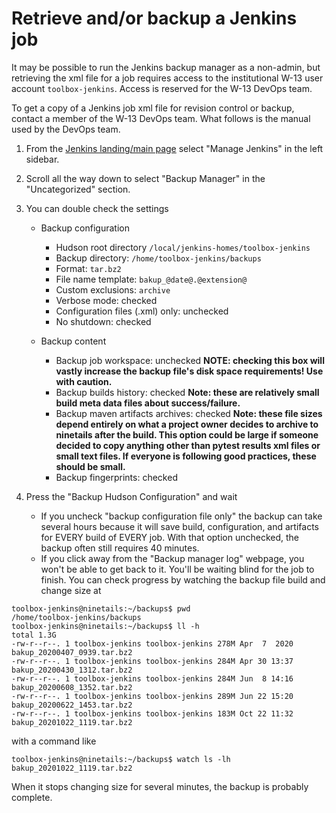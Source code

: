 # Retrieve and/or backup a Jenkins job

It may be possible to run the Jenkins backup manager as a non-admin, but
retrieving the xml file for a job requires access to the institutional W-13 user
account ``toolbox-jenkins``. Access is reserved for the W-13 DevOps team.

To get a copy of a Jenkins job xml file for revision control or backup, contact
a member of the W-13 DevOps team. What follows is the manual used by the DevOps
team.

1. From the [Jenkins landing/main page](https://toolbox-jenkins.lanl.gov/)
   select "Manage Jenkins" in the left sidebar.

2. Scroll all the way down to select "Backup Manager" in the "Uncategorized"
   section.

3. You can double check the settings

   * Backup configuration

     * Hudson root directory ``/local/jenkins-homes/toolbox-jenkins``
     * Backup directory: ``/home/toolbox-jenkins/backups``
     * Format: ``tar.bz2``
     * File name template: ``bakup_@date@.@extension@``
     * Custom exclusions: ``archive``
     * Verbose mode: checked
     * Configuration files (.xml) only: unchecked
     * No shutdown: checked

   * Backup content

     * Backup job workspace: unchecked **NOTE: checking this box will vastly
       increase the backup file's disk space requirements! Use with caution.**
     * Backup builds history: checked **Note: these are relatively small build
       meta data files about success/failure.**
     * Backup maven artifacts archives: checked **Note: these file sizes depend
       entirely on what a project owner decides to archive to ninetails after
       the build. This option could be large if someone decided to copy anything
       other than pytest results xml files or small text files. If everyone is
       following good practices, these should be small.**
     * Backup fingerprints: checked

4. Press the "Backup Hudson Configuration" and wait

   * If you uncheck "backup configuration file only" the backup can take several
     hours because it will save build, configuration, and artifacts for
     EVERY build of EVERY job. With that option unchecked, the backup often
     still requires 40 minutes.
   * If you click away from the "Backup manager log" webpage, you won't be able
     to get back to it. You'll be waiting blind for the job to finish. You can
     check progress by watching the backup file build and change size at

```
toolbox-jenkins@ninetails:~/backups$ pwd
/home/toolbox-jenkins/backups
toolbox-jenkins@ninetails:~/backups$ ll -h
total 1.3G
-rw-r--r--. 1 toolbox-jenkins toolbox-jenkins 278M Apr  7  2020
bakup_20200407_0939.tar.bz2
-rw-r--r--. 1 toolbox-jenkins toolbox-jenkins 284M Apr 30 13:37
bakup_20200430_1312.tar.bz2
-rw-r--r--. 1 toolbox-jenkins toolbox-jenkins 284M Jun  8 14:16
bakup_20200608_1352.tar.bz2
-rw-r--r--. 1 toolbox-jenkins toolbox-jenkins 289M Jun 22 15:20
bakup_20200622_1453.tar.bz2
-rw-r--r--. 1 toolbox-jenkins toolbox-jenkins 183M Oct 22 11:32
bakup_20201022_1119.tar.bz2
```
with a command like
```
toolbox-jenkins@ninetails:~/backups$ watch ls -lh bakup_20201022_1119.tar.bz2
```
When it stops changing size for several minutes, the backup is probably
complete.
